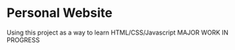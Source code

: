 # Personal Website

Using this project as a way to learn HTML/CSS/Javascript
MAJOR WORK IN PROGRESS
